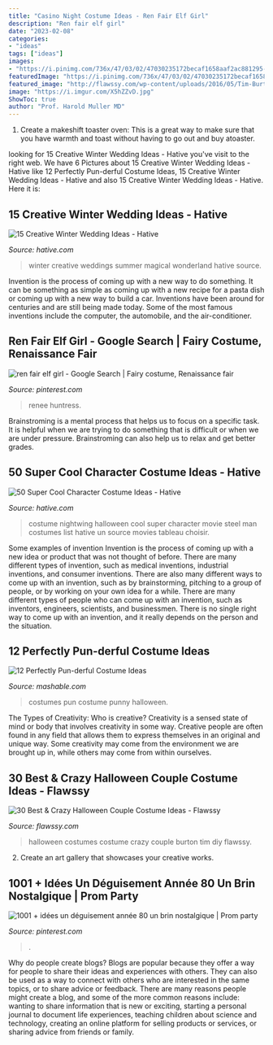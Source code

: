 ```yaml
---
title: "Casino Night Costume Ideas - Ren Fair Elf Girl"
description: "Ren fair elf girl"
date: "2023-02-08"
categories:
- "ideas"
tags: ["ideas"]
images:
- "https://i.pinimg.com/736x/47/03/02/47030235172becaf1658aaf2ac881295--fairy-costumes-fest.jpg"
featuredImage: "https://i.pinimg.com/736x/47/03/02/47030235172becaf1658aaf2ac881295--fairy-costumes-fest.jpg"
featured_image: "http://flawssy.com/wp-content/uploads/2016/05/Tim-Burton-DIY-Halloween-Costumes.jpg"
image: "https://i.imgur.com/X5hZZvD.jpg"
ShowToc: true
author: "Prof. Harold Muller MD"
---
```



1. Create a makeshift toaster oven: This is a great way to make sure that you have warmth and toast without having to go out and buy atoaster.

	

		
looking for 15 Creative Winter Wedding Ideas - Hative you've visit to the right web. We have 6 Pictures about 15 Creative Winter Wedding Ideas - Hative like 12 Perfectly Pun-derful Costume Ideas, 15 Creative Winter Wedding Ideas - Hative and also 15 Creative Winter Wedding Ideas - Hative. Here it is:
		
    
## 15 Creative Winter Wedding Ideas - Hative

<img loading=lazy src="https://hative.com/wp-content/uploads/2014/11/winter-wedding-ideas/3-creative-winter-wedding-ideas.jpg" onerror="this.onerror=null;this.src='https://tse3.mm.bing.net/th?id=OIP.DbMGoGUX-h8yTCMJ_SwoiwHaLH&amp;pid=15.1';" alt="15 Creative Winter Wedding Ideas - Hative">

_Source: hative.com_

>winter creative weddings summer magical wonderland hative source. 

	

Invention is the process of coming up with a new way to do something. It can be something as simple as coming up with a new recipe for a pasta dish or coming up with a new way to build a car. Inventions have been around for centuries and are still being made today. Some of the most famous inventions include the computer, the automobile, and the air-conditioner.

    
## Ren Fair Elf Girl - Google Search | Fairy Costume, Renaissance Fair

<img loading=lazy src="https://i.pinimg.com/736x/47/03/02/47030235172becaf1658aaf2ac881295--fairy-costumes-fest.jpg" onerror="this.onerror=null;this.src='https://tse4.mm.bing.net/th?id=OIP.BVUMFFj0RLIEBMMdAcgDRAHaLG&amp;pid=15.1';" alt="ren fair elf girl - Google Search | Fairy costume, Renaissance fair">

_Source: pinterest.com_

>renee huntress. 

	

Brainstroming is a mental process that helps us to focus on a specific task. It is helpful when we are trying to do something that is difficult or when we are under pressure. Brainstroming can also help us to relax and get better grades.

    
## 50 Super Cool Character Costume Ideas - Hative

<img loading=lazy src="https://hative.com/wp-content/uploads/2014/10/super-cool-costume-ideas/1-nightwing-halloween-costume.jpg" onerror="this.onerror=null;this.src='https://tse3.mm.bing.net/th?id=OIP.HYjxMr9dyV65Jasc4MfInAHaJ4&amp;pid=15.1';" alt="50 Super Cool Character Costume Ideas - Hative">

_Source: hative.com_

>costume nightwing halloween cool super character movie steel man costumes list hative un source movies tableau choisir. 

	

Some examples of invention
Invention is the process of coming up with a new idea or product that was not thought of before. There are many different types of invention, such as medical inventions, industrial inventions, and consumer inventions. 
There are also many different ways to come up with an invention, such as by brainstorming, pitching to a group of people, or by working on your own idea for a while. 
There are many different types of people who can come up with an invention, such as inventors, engineers, scientists, and businessmen. 
There is no single right way to come up with an invention, and it really depends on the person and the situation.

    
## 12 Perfectly Pun-derful Costume Ideas

<img loading=lazy src="https://i.imgur.com/X5hZZvD.jpg" onerror="this.onerror=null;this.src='https://tse4.mm.bing.net/th?id=OIP.572nBzVroXz-T0wlxTB8sAAAAA&amp;pid=15.1';" alt="12 Perfectly Pun-derful Costume Ideas">

_Source: mashable.com_

>costumes pun costume punny halloween. 

	

The Types of Creativity: Who is creative?
Creativity is a sensed state of mind or body that involves creativity in some way. Creative people are often found in any field that allows them to express themselves in an original and unique way. Some creativity may come from the environment we are brought up in, while others may come from within ourselves.

    
## 30 Best &amp; Crazy Halloween Couple Costume Ideas - Flawssy

<img loading=lazy src="http://flawssy.com/wp-content/uploads/2016/05/Tim-Burton-DIY-Halloween-Costumes.jpg" onerror="this.onerror=null;this.src='https://tse1.mm.bing.net/th?id=OIP.fvbc2VNficMeqdIpB4SixwHaKn&amp;pid=15.1';" alt="30 Best &amp; Crazy Halloween Couple Costume Ideas - Flawssy">

_Source: flawssy.com_

>halloween costumes costume crazy couple burton tim diy flawssy. 

	

2. Create an art gallery that showcases your creative works.

    
## 1001 + Idées Un Déguisement Année 80 Un Brin Nostalgique | Prom Party

<img loading=lazy src="https://i.pinimg.com/736x/45/ad/2c/45ad2c46e9692624f5a721440752e852.jpg" onerror="this.onerror=null;this.src='https://tse3.mm.bing.net/th?id=OIP.g3C5a-FW9lafNXV8jSLquAHaJ3&amp;pid=15.1';" alt="1001 + idées un déguisement année 80 un brin nostalgique | Prom party">

_Source: pinterest.com_

>. 

	

Why do people create blogs?
Blogs are popular because they offer a way for people to share their ideas and experiences with others. They can also be used as a way to connect with others who are interested in the same topics, or to share advice or feedback. There are many reasons people might create a blog, and some of the more common reasons include: wanting to share information that is new or exciting, starting a personal journal to document life experiences, teaching children about science and technology, creating an online platform for selling products or services, or sharing advice from friends or family.

